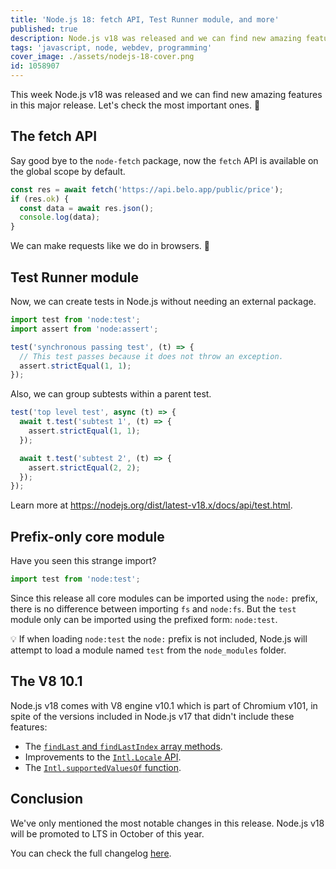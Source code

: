 ```yaml
---
title: 'Node.js 18: fetch API, Test Runner module, and more'
published: true
description: Node.js v18 was released and we can find new amazing features in this major release.
tags: 'javascript, node, webdev, programming'
cover_image: ./assets/nodejs-18-cover.png
id: 1058907
---
```


This week Node.js v18 was released and we can find new amazing features in this major release. Let's check the most important ones. 🚀

## The fetch API

Say good bye to the `node-fetch` package, now the `fetch` API is available on the global scope by default.

```javascript
const res = await fetch('https://api.belo.app/public/price');
if (res.ok) {
  const data = await res.json();
  console.log(data);
}
```

We can make requests like we do in browsers. 🙌

## Test Runner module

Now, we can create tests in Node.js without needing an external package.

```javascript
import test from 'node:test';
import assert from 'node:assert';

test('synchronous passing test', (t) => {
  // This test passes because it does not throw an exception.
  assert.strictEqual(1, 1);
});
```

Also, we can group subtests within a parent test.

```javascript
test('top level test', async (t) => {
  await t.test('subtest 1', (t) => {
    assert.strictEqual(1, 1);
  });

  await t.test('subtest 2', (t) => {
    assert.strictEqual(2, 2);
  });
});
```

Learn more at <https://nodejs.org/dist/latest-v18.x/docs/api/test.html>.

## Prefix-only core module

Have you seen this strange import?

```javascript
import test from 'node:test';
```

Since this release all core modules can be imported using the `node:` prefix, there is no difference between importing `fs` and `node:fs`. But the `test` module only can be imported using the prefixed form: `node:test`.

💡 If when loading `node:test` the `node:` prefix is not included, Node.js will attempt to load a module named `test` from the `node_modules` folder.

## The V8 10.1

Node.js v18 comes with V8 engine v10.1 which is part of Chromium v101, in spite of the versions included in Node.js v17 that didn't include these features:

* The [`findLast` and `findLastIndex` array methods](https://v8.dev/features/finding-in-arrays).
* Improvements to the [`Intl.Locale` API](https://v8.dev/blog/v8-release-99#intl.locale-extensions).
* The [`Intl.supportedValuesOf` function](https://v8.dev/blog/v8-release-99#intl.locale-extensions).

## Conclusion

We've only mentioned the most notable changes in this release. Node.js v18 will be promoted to LTS in October of this year.

You can check the full changelog [here](https://github.com/nodejs/node/releases/tag/v18.0.0).
